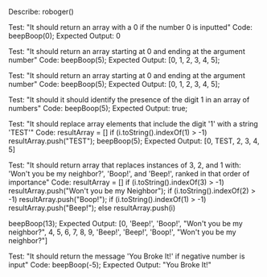 Describe: roboger()

Test: "It should return an array with a 0 if the number 0 is inputted"
Code: beepBoop(0);
Expected Output: 0

Test: "It should return an array starting at 0 and ending at the argument number"
Code: beepBoop(5);
Expected Output: [0, 1, 2, 3, 4, 5];

Test: "It should return an array starting at 0 and ending at the argument number"
Code: beepBoop(5);
Expected Output: [0, 1, 2, 3, 4, 5];

Test: "It should it should identify the presence of the digit 1 in an array of numbers"
Code: beepBoop(5);
Expected Output: true;

Test: "It should replace array elements that include the digit '1' with a string 'TEST'"
Code: 
resultArray = []
if (i.toString().indexOf(1) > -1)
  resultArray.push("TEST");
beepBoop(5);
Expected Output: [0, TEST, 2, 3, 4, 5]

Test: 
"It should return array that replaces instances of 3, 2, and 1 with: 'Won't you be my neighbor?', 'Boop!', and 'Beep!', ranked in that order of importance"
Code: 
resultArray = []
if (i.toString().indexOf(3) > -1)
  resultArray.push("Won't you be my Neighbor");
if (i.toString().indexOf(2) > -1)
  resultArray.push("Boop!");
if (i.toString().indexOf(1) > -1)
  resultArray.push("Beep!");
else resultArray.push(i)

beepBoop(13);
Expected Output: [0, 'Beep!', 'Boop!', "Won't you be my neighbor?", 4, 5, 6, 7, 8, 9, 'Beep!', 'Beep!', 'Boop!', "Won't you be my neighbor?"]

Test: "It should return the message 'You Broke It!' if negative number is input"
Code: beepBoop(-5);
Expected Output: "You Broke It!"